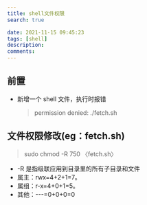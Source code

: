 ```yaml
---
title: shell文件权限
search: true

date: 2021-11-15 09:45:23
tags: [shell]
description:
comments:
---
```


## 前置

-   新增一个 shell 文件，执行时报错
    > permission denied: ./fetch.sh

## 文件权限修改(eg：fetch.sh)

> sudo chmod -R 750 〈fetch.sh〉

-   -R 是指级联应用到目录里的所有子目录和文件
-   属主：rwx=4+2+1=7。
-   属组：r-x=4+0+1=5。
-   其他：---=0+0+0=0
